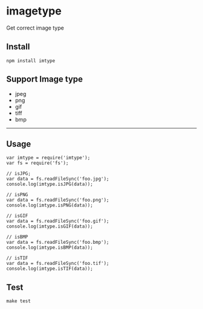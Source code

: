 imagetype
=========

Get correct image type

## Install
```
npm install imtype
```

## Support Image type
+ jpeg
+ png
+ gif
+ tiff
+ bmp 

- - -
## Usage
```
var imtype = require('imtype');
var fs = require('fs');

// isJPG;
var data = fs.readFileSync('foo.jpg');
console.log(imtype.isJPG(data));

// isPNG
var data = fs.readFileSync('foo.png');
console.log(imtype.isPNG(data));

// isGIF
var data = fs.readFileSync('foo.gif');
console.log(imtype.isGIF(data));

// isBMP
var data = fs.readFileSync('foo.bmp');
console.log(imtype.isBMP(data));

// isTIF
var data = fs.readFileSync('foo.tif');
console.log(imtype.isTIF(data));
```

## Test
```
make test
```